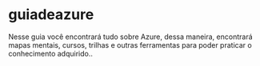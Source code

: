 # guiadeazure
Nesse guia você encontrará tudo sobre Azure, dessa maneira, encontrará mapas mentais, cursos, trilhas e outras ferramentas para poder praticar o conhecimento adquirido..
